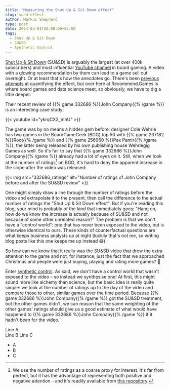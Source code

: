 ```yaml
---
title: "Measuring the Shut Up & Sit Down effect"
slug: susd-effect
author: Markus Shepherd
type: post
date: 2024-03-01T20:00:00+02:00
tags:
  - Shut Up & Sit Down
  - SU&SD
  - Synthetic Control
---
```


[Shut Up & Sit Down](https://www.shutupandsitdown.com/) (SU&SD) is arguably the largest (at over 400k subscribers) and most influential [YouTube channel](https://www.youtube.com/@shutupandsitdown) in board gaming. A video with a glowing recommendation by them can lead to a game sell out overnight. Or at least that's how the anecdotes go. There's been [previous attempts](https://www.reddit.com/r/boardgames/comments/ngqoow/i_tried_to_quantify_the_shut_up_sit_down_effect/) at quantifying the effect, but over here at Recommend.Games is where board games and data science meet, so obviously, we have to dig a little deeper.

Their recent review of {{% game 332686 %}}John Company{{% /game %}} is an interesting case study:

{{< youtube id="ykrqCX2_mhU" >}}

The game was by no means a hidden gem before: designer Cole Wehrle has two games in the BoardGameGeek (BGG) top 50 with {{% game 237182 %}}Root{{% /game %}} and {{% game 256960 %}}Pax Pamir{{% /game %}}, the latter being released by his own publishing house Wehrlegig Games as well. So it's fair to say that {{% game 332686 %}}John Company{{% /game %}} already had a lot of eyes on it. Still, when we look at the number of ratings[^num_ratings] on BGG, it's hard to deny the apparent increase in the slope after the video was released:

{{< img src="332686_ratings" alt="Number of ratings of John Company before and after the SU&SD review" >}}

One might simply draw a line through the number of ratings before the video and extrapolate it to the present, then call the difference to the actual number of ratings the "Shut Up & Sit Down effect". But if you're reading this blog, your mind is probably of the kind that immediately goes: "Hang on, how do we know the increase is actually because of SU&SD and not because of some other unrelated reason?" The problem is that we don't have a "control world": one that has never been exposed to the video, but is otherwise identical to ours. These kinds of counterfactual questions are what keeps business analysts up at night (luckily that's not me, so writing blog posts like this one keeps me up instead 😅).

So how can we know that it really was the SU&SD video that drew the extra attention to the game and not, for instance, just the fact that we approached Christmas and people were just buying, playing and rating more games? 🤔

Enter [synthetic control](https://en.wikipedia.org/wiki/Synthetic_control_method). As said, we don't have a control world that wasn't exposed to the video – so instead we synthesise one! At first, this might sound more like alchemy than science, but the basic idea is really quite simple: we look at the number of ratings up to the day of the video and compare those to other, similar games over the time period. Because {{% game 332686 %}}John Company{{% /game %}} got the SU&SD treatment, but the other games didn't, we can reason that the same weighting of the other games' ratings should give us a good estimate of what would have happened to {{% game 332686 %}}John Company{{% /game %}} if it hadn't been for the video.

Line A  
Line B
Line C

* A
* B
* C

<!-- Explain the convex combination and print resulting weights -->
<!-- Plot synthetic control, both absolute and relative -->
<!-- Note: cannot exclude the possibility of a different "intervention", e.g., KS opened or fulfilled, some other review or social media mention, etc. -->
<!-- Is it significant? Fisher's exact test -->
<!-- Link to articles with further details and code with actual implementation -->
<!-- Other games, maybe include ridge regression too -->

[^num_ratings]: We use the number of ratings as a coarse proxy for interest. It's far from perfect, but it has the advantage of representing both positive and negative attention – and it's readily available from [this repository](https://github.com/beefsack/bgg-ranking-historicals).

<!-- Redo analysis with other source? Maybe number of collection items based on RatingItem.updated_at? -->
